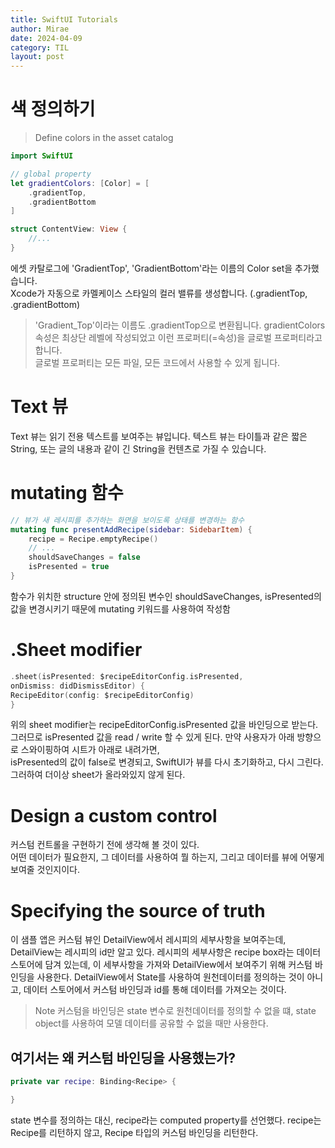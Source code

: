 ```yaml
---
title: SwiftUI Tutorials
author: Mirae
date: 2024-04-09
category: TIL
layout: post
--- 
```

  
# 색 정의하기
> Define colors in the asset catalog

```swift
import SwiftUI

// global property
let gradientColors: [Color] = [
    .gradientTop,
    .gradientBottom
]

struct ContentView: View {
    //...
}
```
에셋 카탈로그에 'GradientTop', 'GradientBottom'라는 이름의 Color set을 추가했습니다.  
Xcode가 자동으로 카멜케이스 스타일의 컬러 밸류를 생성합니다. (.gradientTop, .gradientBottom)  
> 'Gradient_Top'이라는 이름도 .gradientTop으로 변환됩니다.
gradientColors 속성은 최상단 레벨에 작성되었고 이런 프로퍼티(=속성)을 글로벌 프로퍼티라고 합니다.  
글로벌 프로퍼티는 모든 파일, 모든 코드에서 사용할 수 있게 됩니다. 


# Text 뷰

Text 뷰는 읽기 전용 텍스트를 보여주는 뷰입니다. 텍스트 뷰는 타이틀과 같은 짧은 String, 또는 글의 내용과 같이 긴 String을 컨텐츠로 가질 수 있습니다.


# mutating 함수

```swift
// 뷰가 새 레시피를 추가하는 화면을 보이도록 상태를 변경하는 함수
mutating func presentAddRecipe(sidebar: SidebarItem) {
    recipe = Recipe.emptyRecipe()
    // ...
    shouldSaveChanges = false
    isPresented = true
}
```
함수가 위치한 structure 안에 정의된 변수인 shouldSaveChanges, isPresented의 값을 변경시키기 때문에 mutating 키워드를 사용하여 작성함


# .Sheet modifier

```swift
.sheet(isPresented: $recipeEditorConfig.isPresented,
onDismiss: didDismissEditor) {
RecipeEditor(config: $recipeEditorConfig)
}
```
위의 sheet modifier는 recipeEditorConfig.isPresented 값을 바인딩으로 받는다.  
그러므로 isPresented 값을 read / write 할 수 있게 된다. 만약 사용자가 아래 방향으로 스와이핑하여 시트가 아래로 내려가면,  
isPresented의 값이 false로 변경되고, SwiftUI가 뷰를 다시 초기화하고, 다시 그린다. 그러하여 더이상 sheet가 올라와있지 않게 된다.


# Design a custom control

커스텀 컨트롤을 구현하기 전에 생각해 볼 것이 있다.  
어떤 데이터가 필요한지, 그 데이터를 사용하여 뭘 하는지, 그리고 데이터를 뷰에 어떻게 보여줄 것인지이다.  

# Specifying the source of truth

이 샘플 앱은 커스텀 뷰인 DetailView에서 레시피의 세부사항을 보여주는데, DetailView는 레시피의 id만 알고 있다. 
레시피의 세부사항은 recipe box라는 데이터 스토어에 담겨 있는데, 이 세부사항을 가져와 DetailView에서 보여주기 위해 커스텀 바인딩을 사용한다.
DetailView에서 State를 사용하여 원천데이터를 정의하는 것이 아니고, 데이터 스토어에서 커스텀 바인딩과 id를 통해 데이터를 가져오는 것이다.

> Note
> 커스텀을 바인딩은 state 변수로 원천데이터를 정의할 수 없을 떄, state object를 사용하여 모델 데이터를 공유할 수 없을 때만 사용한다.

## 여기서는 왜 커스텀 바인딩을 사용했는가?

```swift
private var recipe: Binding<Recipe> {

}
```
state 변수를 정의하는 대신, recipe라는 computed property를 선언했다.
recipe는 Recipe를 리턴하지 않고, Recipe 타입의 커스텀 바인딩을 리턴한다.
